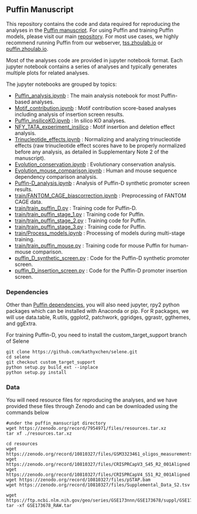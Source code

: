 ## Puffin Manuscript

This repository contains the code and data required for reproducing the analyses in the [Puffin manuscript](https://www.science.org/doi/10.1126/science.adj0116). For using Puffin and training Puffin models, please visit our main [repository](https://github.com/jzhoulab/puffin). 
For most use cases, we highly recommend running Puffin from our webserver, [tss.zhoulab.io](https://tss.zhoulab.io) or [puffin.zhoulab.io](https://puffin.zhoulab.io).

Most of the analyses code are provided in jupyter notebook format. Each jupyter notebook contains a series of analyses and typically generates multiple plots for related analyses.

The jupyter notebooks are grouped by topics:

- [Puffin_analysis.ipynb](Puffin_analysis.ipynb) : The main analysis notebook for most Puffin-based analyses.
- [Motif_contribution.ipynb](Motif_contribution.ipynb) : Motif contribution score-based analyses including analysis of insertion screen results.
- [Puffin_insilicoKO.ipynb](Puffin_insilicoKO.ipynb) : In silico KO analyses.
- [NFY_TATA_experiment_insilico](NFY_TATA_experiment_insilico) : Motif insertion and deletion effect analysis.
- [Trinucleotide_effects.ipynb](Trinucleotide_effects.ipynb) : Normalizing and analyzing trinucleotide effects (raw trinucleotide effect scores have to be properly normalized before any analysis, as detailed in Supplementary Note 2 of the manuscript).
- [Evolution_conservation.ipynb](Evolution_conservation.ipynb) : Evolutionary conservation analysis.
- [Evolution_mouse_comparison.ipynb](Evolution_mouse_comparison.ipynb) : Human and mouse sequence dependency comparison analysis. 
- [Puffin-D_analysis.ipynb](Puffin-D_analysis.ipynb) : Analysis of Puffin-D synthetic promoter screen results.
- [train/FANTOM_CAGE_biascorrection.ipynb](./train/FANTOM_CAGE_biascorrection.ipynb) : Preprocessing of FANTOM CAGE data.
- [train/train_puffin_D.py](./train/train_puffin_D.py) : Training code for Puffin-D.
- [train/train_puffin_stage_1.py](./train/train_puffin_stage_1.py) : Training code for Puffin.
- [train/train_puffin_stage_2.py](./train/train_puffin_stage_2.py) : Training code for Puffin.
- [train/train_puffin_stage_3.py](./train/train_puffin_stage_3.py) : Training code for Puffin.
- [train/Process_models.ipynb](./train/Process_models.ipynb) : Processing of models during multi-stage training.
- [train/train_puffin_mouse.py](./train/train_puffin_mouse_stage_1.py) : Training code for mouse Puffin for human-mouse comparison.
- [puffin_D_synthetic_screen.py](puffin_D_synthetic_screen.py) : Code for the Puffin-D synthetic promoter screen.
- [puffin_D_insertion_screen.py](puffin_D_insertion_screen.py) : Code for the Puffin-D promoter insertion screen.



### Dependencies
Other than [Puffin dependencies](https://github.com/jzhoulab/puffin#installation), you will also need jupyter, rpy2 python packages which can be installed with Anaconda or pip. For R packages, we will use data.table, R.utils, ggplot2, patchwork, ggridges, ggrastr, ggthemes, and ggExtra.

For training Puffin-D, you need to install the custom_target_support branch of Selene

```
git clone https://github.com/kathyxchen/selene.git
cd selene
git checkout custom_target_support
python setup.py build_ext --inplace
python setup.py install 
```


### Data
You will need resource files for reproducing the analyses, and we have provided these files through Zenodo and can be downloaded using the commands below
```
#under the puffin_mansucript directory
wget https://zenodo.org/record/7954971/files/resources.tar.xz
tar xf ./resources.tar.xz

cd resources 
wget https://zenodo.org/record/10810327/files/GSM3323461_oligos_measurements_processed_data.tab
wget https://zenodo.org/record/10810327/files/CRISPRCapV3_S45_R2_001Aligned.sortedByCoord.out.bam 
wget https://zenodo.org/record/10810327/files/CRISPRCapV4_S51_R2_001Aligned.sortedByCoord.out.bam 
wget https://zenodo.org/record/10810327/files/pSTAP.bam 
wget https://zenodo.org/record/10810327/files/Supplemental_Data_S2.tsv

wget https://ftp.ncbi.nlm.nih.gov/geo/series/GSE173nnn/GSE173678/suppl/GSE173678_RAW.tar 
tar -xf GSE173678_RAW.tar
```

